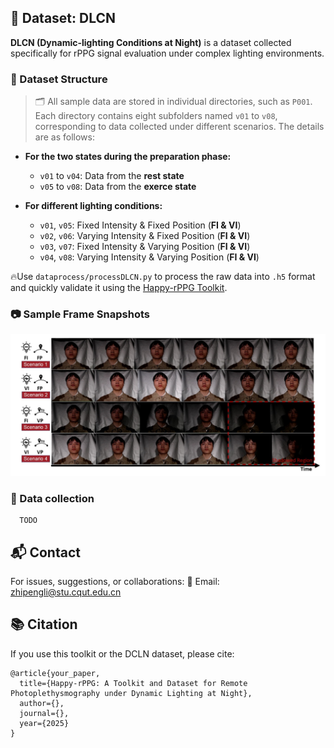 ## 📌 Dataset: DLCN

**DLCN (Dynamic-lighting Conditions at Night)** is a dataset collected specifically for rPPG signal evaluation under complex lighting environments.

### 💾  Dataset Structure
> 🗂 All sample data are stored in individual directories, such as `P001`. Each directory contains eight subfolders named `v01` to `v08`, corresponding to data collected under different scenarios. The details are as follows:
- **For the two states during the preparation phase:**
  - `v01` to `v04`: Data from the **rest state**
  - `v05` to `v08`: Data from the **exerce state**

- **For different lighting conditions:**
  - `v01`, `v05`: Fixed Intensity & Fixed Position (**FI & VI**)
  - `v02`, `v06`: Varying Intensity & Fixed Position (**FI & VI**)
  - `v03`, `v07`: Fixed Intensity & Varying Position (**FI & VI**)
  - `v04`, `v08`: Varying Intensity & Varying Position (**FI & VI**)
  
🔥Use `dataprocess/processDLCN.py` to process the raw data into `.h5` format and quickly validate it using the [Happy-rPPG Toolkit](https://github.com/dalaoplan/DLCN).
### 📷 Sample Frame Snapshots

<img src="images/sample.jpg" alt="描述文字" width="1200"/>

### 🔧 Data collection
      TODO

## 📬 Contact

For issues, suggestions, or collaborations:
📧 Email: zhipengli@stu.cqut.edu.cn

##  📚 Citation
If you use this toolkit or the DCLN dataset, please cite:
````
@article{your_paper,
  title={Happy-rPPG: A Toolkit and Dataset for Remote Photoplethysmography under Dynamic Lighting at Night},
  author={},
  journal={},
  year={2025}
}
````